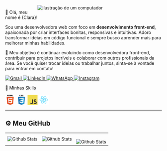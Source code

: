<img src="https://raw.githubusercontent.com/MicaelliMedeiros/micaellimedeiros/master/image/computer-illustration.png" alt="ilustração de um computador" min-width="400px" max-width="400px" width="400px" align="right">

<p align="left"> 
 💜 Olá, meu nome é {Clara}!

Sou uma desenvolvedora web com foco em <strong>desenvolvimento front-end</strong>, apaixonada por criar interfaces bonitas, responsivas e intuitivas. Adoro transformar ideias em código funcional e sempre busco aprender mais para melhorar minhas habilidades.

🎯 Meu objetivo é continuar evoluindo como desenvolvedora front-end, contribuir para projetos incríveis e colaborar com outros profissionais da área. Se você quiser trocar ideias ou trabalhar juntos, sinta-se à vontade para entrar em contato!
</p>

<p align="left">
  <a href="mailto:claradbessa@gmail.com" title="Gmail" target="_blank" rel="noopener noreferrer">
      <img src="https://img.shields.io/badge/-Gmail-FF0000?style=flat-square&labelColor=FF0000&logo=gmail&logoColor=white" alt="Gmail"/>
  </a>
  <a href="https://www.linkedin.com/in/claradbessa/" title="LinkedIn" target="_blank" rel="noopener noreferrer">
      <img src="https://img.shields.io/badge/-Linkedin-0e76a8?style=flat-square&logo=Linkedin&logoColor=white" alt="LinkedIn"/>
  </a>
  <a href="https://wa.me/5512997010397" title="WhatsApp" target="_blank" rel="noopener noreferrer">
      <img src="https://img.shields.io/badge/-WhatsApp-25d366?style=flat-square&labelColor=25d366&logo=whatsapp&logoColor=white" alt="WhatsApp"/>
  </a>
  <a href="https://www.instagram.com/claradbessa/" title="Instagram" target="_blank" rel="noopener noreferrer">
      <img src="https://img.shields.io/badge/-Instagram-DF0174?style=flat-square&labelColor=DF0174&logo=instagram&logoColor=white" alt="Instagram"/>
  </a>
</p>

<p align="left">
🚀 Minhas Skills

<code><img height="32" src="https://raw.githubusercontent.com/github/explore/80688e429a7d4ef2fca1e82350fe8e3517d3494d/topics/html/html.png" alt="HTML5"/></code>
<code><img height="32" src="https://raw.githubusercontent.com/github/explore/80688e429a7d4ef2fca1e82350fe8e3517d3494d/topics/css/css.png" alt="CSS"/></code>
<code><img height="32" src="https://raw.githubusercontent.com/github/explore/80688e429a7d4ef2fca1e82350fe8e3517d3494d/topics/javascript/javascript.png" alt="Javascript"/></code>
<code><img height="32" src="https://raw.githubusercontent.com/github/explore/80688e429a7d4ef2fca1e82350fe8e3517d3494d/topics/react/react.png" alt="React"/></code>
</p>

---

## ⚙️ Meu GitHub

<table>
  <tr>
    <td>
      <img
        align="left"
        src="https://github-readme-stats.vercel.app/api?username=claradbessa&theme=dracula&hide_border=false&include_all_commits=true"
        alt="Github Stats"
      />
    </td>
    <td>
      <img
        align="left"
        src="https://github-readme-stats.vercel.app/api/top-langs/?username=claradbessa&theme=dracula&hide_border=false&include_all_commits=true&count_private=true&layout=compact"
        alt="Github Stats"
      />
    </td>
    <td>
      <br />
      <img
        align="left"
        src="https://github-readme-streak-stats.herokuapp.com/?user=claradbessa&theme=dracula&hide_border=false"
        alt="Github Stats"
      />
    </td>
  </tr>
</table>










